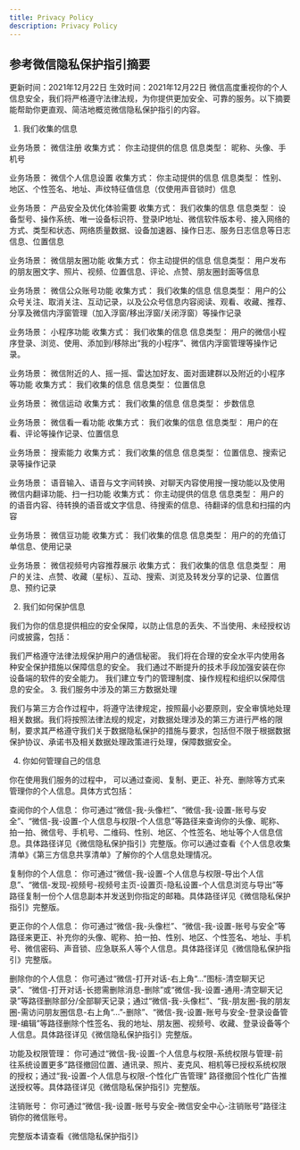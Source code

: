 ```yaml
---
title: Privacy Policy
description: Privacy Policy
---
```




## 参考微信隐私保护指引摘要

更新时间：2021年12月22日
生效时间：2021年12月22日
微信高度重视你的个人信息安全，我们将严格遵守法律法规，为你提供更加安全、可靠的服务。以下摘要能帮助你更直观、简洁地概览微信隐私保护指引的内容。

1. 我们收集的信息

业务场景： 微信注册
收集方式： 你主动提供的信息
信息类型： 昵称、头像、手机号

业务场景： 微信个人信息设置
收集方式： 你主动提供的信息
信息类型： 性别、地区、个性签名、地址、声纹特征值信息（仅使用声音锁时）信息

业务场景： 产品安全及优化体验需要
收集方式： 我们收集的信息
信息类型： 设备型号、操作系统、唯一设备标识符、登录IP地址、微信软件版本号、接入网络的方式、类型和状态、网络质量数据、设备加速器、操作日志、服务日志信息等日志信息、位置信息

业务场景： 微信朋友圈功能
收集方式： 你主动提供的信息
信息类型： 用户发布的朋友圈文字、照片、视频、位置信息、评论、点赞、朋友圈封面等信息

业务场景： 微信公众账号功能
收集方式： 我们收集的信息
信息类型： 用户的公众号关注、取消关注、互动记录，以及公众号信息内容阅读、观看、收藏、推荐、分享及微信内浮窗管理（加入浮窗/移出浮窗/关闭浮窗）等操作记录

业务场景： 小程序功能
收集方式： 我们收集的信息
信息类型： 用户的微信小程序登录、浏览、使用、添加到/移除出“我的小程序”、微信内浮窗管理等操作记录。

业务场景： 微信附近的人、摇一摇、雷达加好友、面对面建群以及附近的小程序等功能
收集方式： 我们收集的信息
信息类型： 位置信息

业务场景： 微信运动
收集方式： 我们收集的信息
信息类型： 步数信息

业务场景： 微信看一看功能
收集方式： 我们收集的信息
信息类型： 用户的在看、评论等操作记录、位置信息

业务场景： 搜索能力
收集方式： 我们收集的信息
信息类型： 位置信息、搜索记录等操作记录

业务场景： 语音输入、语音与文字间转换、对聊天内容使用搜一搜功能以及使用微信内翻译功能、扫一扫功能
收集方式： 你主动提供的信息
信息类型： 用户的的语音内容、待转换的语音或文字信息、待搜索的信息、待翻译的信息和扫描的内容

业务场景： 微信豆功能
收集方式： 我们收集的信息
信息类型： 用户的的充值订单信息、使用记录

业务场景： 微信视频号内容推荐展示
收集方式： 我们收集的信息
信息类型： 用户的关注、点赞、收藏（星标）、互动、搜索、浏览及转发分享的记录、位置信息、预约记录

2. 我们如何保护信息

我们为你的信息提供相应的安全保障，以防止信息的丢失、不当使用、未经授权访问或披露，包括：

我们严格遵守法律法规保护用户的通信秘密。
我们将在合理的安全水平内使用各种安全保护措施以保障信息的安全。
我们通过不断提升的技术手段加强安装在你设备端的软件的安全能力。
我们建立专门的管理制度、操作规程和组织以保障信息的安全。
3. 我们服务中涉及的第三方数据处理

我们与第三方合作过程中，将遵守法律规定，按照最小必要原则，安全审慎地处理相关数据。我们将按照法律法规的规定，对数据处理涉及的第三方进行严格的限制，要求其严格遵守我们关于数据隐私保护的措施与要求，包括但不限于根据数据保护协议、承诺书及相关数据处理政策进行处理，保障数据安全。

4. 你如何管理自己的信息

你在使用我们服务的过程中， 可以通过查阅、复制、更正、补充、删除等方式来管理你的个人信息。具体方式包括：

查阅你的个人信息：
你可通过“微信-我-头像栏”、“微信-我-设置-账号与安全”、“微信-我-设置-个人信息与权限-个人信息”等路径来查询你的头像、昵称、拍一拍、微信号、手机号、二维码、性别、地区、个性签名、地址等个人信息信息。具体路径详见《微信隐私保护指引》完整版。你可以通过查看《个人信息收集清单》《第三方信息共享清单》了解你的个人信息处理情况。

复制你的个人信息：
你可通过“微信-我-设置-个人信息与权限-导出个人信息”、“微信-发现-视频号-视频号主页-设置页-隐私设置-个人信息浏览与导出”等路径复制一份个人信息副本并发送到你指定的邮箱。具体路径详见《微信隐私保护指引》完整版。

更正你的个人信息：
你可通过“微信-我-头像栏”、“微信-我-设置-账号与安全”等路径来更正、补充你的头像、昵称、拍一拍、性别、地区、个性签名、地址、手机号、微信密码、声音锁、应急联系人等个人信息。具体路径详见《微信隐私保护指引》完整版。

删除你的个人信息：
你可通过“微信-打开对话-右上角“…”图标-清空聊天记录”、“微信-打开对话-长摁需删除消息-删除”或“微信-我-设置-通用-清空聊天记录”等路径删除部分/全部聊天记录；通过“微信-我-头像栏”、“我-朋友圈-我的朋友圈-需访问朋友圈信息-右上角“...”-删除”、“微信-我-设置-账号与安全-登录设备管理-编辑”等路径删除个性签名、我的地址、朋友圈、视频号、收藏、登录设备等个人信息。具体路径详见《微信隐私保护指引》完整版。

功能及权限管理：
你可通过“微信-我-设置-个人信息与权限-系统权限与管理-前往系统设置更多”路径撤回位置、通讯录、照片、麦克风、相机等已授权系统权限的授权；通过“我-设置-个人信息与权限-个性化广告管理” 路径撤回个性化广告推送授权等。具体路径详见《微信隐私保护指引》完整版。

注销账号：
你可通过“微信-我-设置-账号与安全-微信安全中心-注销账号”路径注销你的微信账号。

完整版本请查看《微信隐私保护指引》